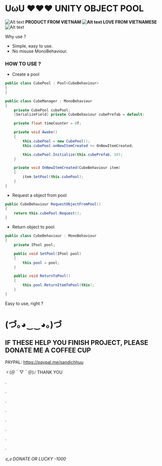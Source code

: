 # UωU ❤❤❤ UNITY OBJECT POOL

![Alt text](https://github.com/vohuu/Assets/blob/main/vnico16.png?raw=true) <strong>PRODUCT FROM VIETNAM ![Alt text](https://github.com/vohuu/Assets/blob/main/vnico16.png?raw=true) LOVE FROM VIETNAMESE</strong> ![Alt text](https://github.com/vohuu/Assets/blob/main/vnico16.png?raw=true)


Why use ?
- Simple, easy to use.
- No misuse MonoBehaviour.

### HOW TO USE ?

- Create a pool
```csharp
public class CubePool : Pool<CubeBehaviour>
{ 
}
```

```csharp
public class CubeManager : MonoBehaviour
{
    private CubePool cubePool;
    [SerializeField] private CubeBehaviour cubePrefab = default;

    private float timeCounter = 0f;

    private void Awake()
    {
        this.cubePool = new CubePool();
        this.cubePool.onNewItemCreated += OnNewItemCreated;

        this.cubePool.Initialize(this.cubePrefab, 10);
    }

    private void OnNewItemCreated(CubeBehaviour item)
    {
        item.SetPool(this.cubePool);
    }
}
```

- Request a object from pool
```csharp
public CubeBehaviour RequestObjectFromPool()
{
    return this.cubePool.Request();
}
```

- Return object to pool
```csharp
public class CubeBehaviour : MonoBehaviour
{
    private IPool pool;

    public void SetPool(IPool pool)
    {
        this.pool = pool;
    }

    public void ReturnToPool()
    {
        this.pool.ReturnItemToPool(this);
    }
}
```

Easy to use, right ?

# (づ｡◕‿‿◕｡)づ 

## IF THESE HELP YOU FINISH PROJECT, PLEASE DONATE ME A COFFEE CUP

PAYPAL: https://paypal.me/sandichhuu

ヾ(＠＾▽＾＠)ﾉ THANK YOU

.

.

.

.

.

.

.

.

###### ಠ_ಠ DONATE OR LUCKY -1000

